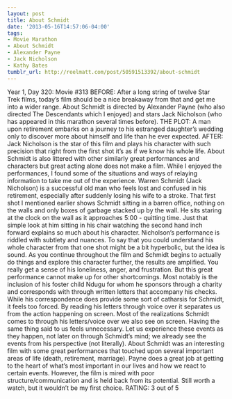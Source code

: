 ```yaml
---
layout: post
title: About Schmidt
date: '2013-05-16T14:57:06-04:00'
tags:
- Movie Marathon
- About Schmidt
- Alexander Payne
- Jack Nicholson
- Kathy Bates
tumblr_url: http://reelmatt.com/post/50591513392/about-schmidt
---
```



Year 1, Day 320: Movie #313
BEFORE: After a long string of twelve Star Trek films, today’s film should be a nice breakaway from that and get me into a wider range. About Schmidt is directed by Alexander Payne (who also directed The Descendants which I enjoyed) and stars Jack Nicholson (who has appeared in this marathon several times before).
THE PLOT: A man upon retirement embarks on a journey to his estranged daughter’s wedding only to discover more about himself and life than he ever expected.
AFTER: Jack Nicholson is the star of this film and plays his character with such precision that right from the first shot it’s as if we know his whole life. About Schmidt is also littered with other similarly great performances and characters but great acting alone does not make a film. While I enjoyed the performances, I found some of the situations and ways of relaying information to take me out of the experience.
Warren Schmidt (Jack Nicholson) is a successful old man who feels lost and confused in his retirement, especially after suddenly losing his wife to a stroke. That first shot I mentioned earlier shows Schmidt sitting in a barren office, nothing on the walls and only boxes of garbage stacked up by the wall. He sits staring at the clock on the wall as it approaches 5:00 - quitting time. Just that simple look at him sitting in his chair watching the second hand inch forward explains so much about his character. Nicholson’s performance is riddled with subtlety and nuances. To say that you could understand his whole character from that one shot might be a bit hyperbolic, but the idea is sound. As you continue throughout the film and Schmidt begins to actually do things and explore this character further, the results are amplified. You really get a sense of his loneliness, anger, and frustration.
But this great performance cannot make up for other shortcomings. Most notably is the inclusion of his foster child Ndugu for whom he sponsors through a charity and corresponds with through written letters that accompany his checks. While his correspondence does provide some sort of catharsis for Schmidt, it feels too forced. By reading his letters through voice over it separates us from the action happening on screen. Most of the realizations Schmidt comes to through his letters/voice over we also see on screen. Having the same thing said to us feels unnecessary. Let us experience these events as they happen, not later on through Schmidt’s mind; we already see the events from his perspective (not literally).
About Schmidt was an interesting film with some great performances that touched upon several important areas of life (death, retirement, marriage). Payne does a great job at getting to the heart of what’s most important in our lives and how we react to certain events. However, the film is mired with poor structure/communication and is held back from its potential. Still worth a watch, but it wouldn’t be my first choice.
RATING: 3 out of 5
